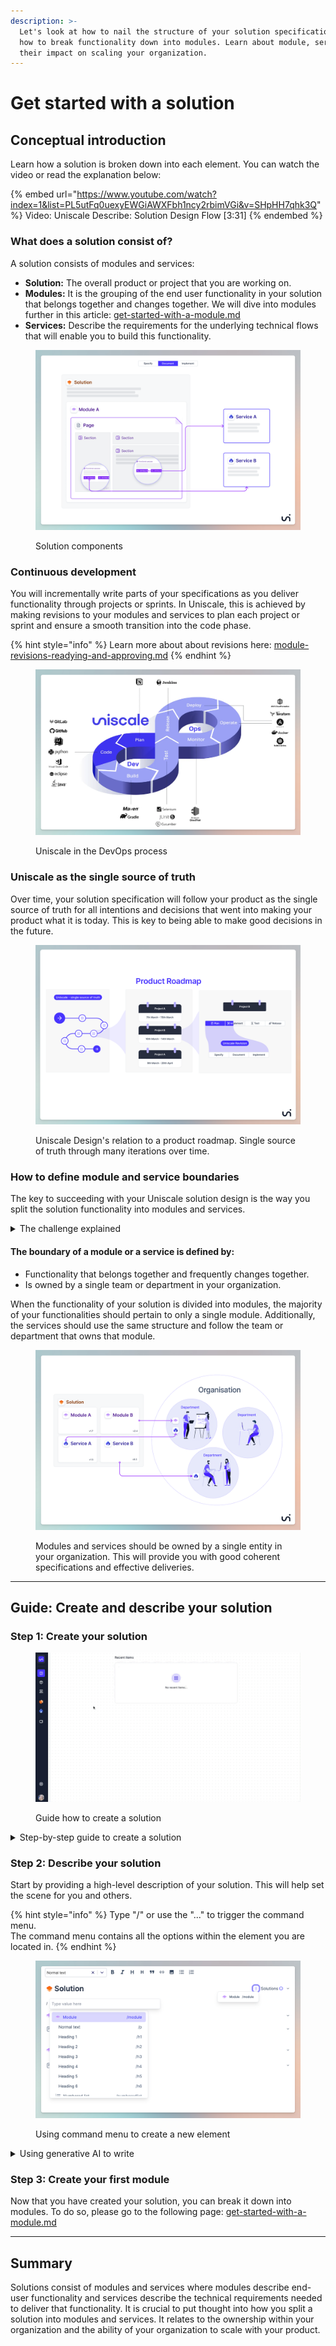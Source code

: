 ```yaml
---
description: >-
  Let's look at how to nail the structure of your solution specification. Learn
  how to break functionality down into modules. Learn about module, services and
  their impact on scaling your organization.
---
```


# Get started with a solution

## Conceptual introduction

Learn how a solution is broken down into each element. You can watch the video or read the explanation below:

{% embed url="https://www.youtube.com/watch?index=1&list=PL5utFq0uexyEWGiAWXFbh1ncy2rbimVGi&v=SHpHH7qhk3Q" %}
Video: Uniscale Describe: Solution Design Flow \[3:31]
{% endembed %}



### What does a solution consist of?

A solution consists of modules and services:

* **Solution:** The overall product or project that you are working on.
* **Modules:** It is the grouping of the end user functionality in your solution that belongs together and changes together. We will dive into modules further in this article: [get-started-with-a-module.md](get-started-with-a-module.md "mention")
* **Services:** Describe the requirements for the underlying technical flows that will enable you to build this functionality.

<figure><img src="../../.gitbook/assets/Concept - new.png" alt=""><figcaption><p>Solution components </p></figcaption></figure>



### Continuous development

You will incrementally write parts of your specifications as you deliver functionality through projects or sprints. In Uniscale, this is achieved by making revisions to your modules and services to plan each project or sprint and ensure a smooth transition into the code phase.

{% hint style="info" %}
Learn more about about revisions here: [module-revisions-readying-and-approving.md](module-revisions-readying-and-approving.md "mention")
{% endhint %}

<figure><img src="../../.gitbook/assets/CleanShot 2024-03-26 at 10.45.02.png" alt=""><figcaption><p>Uniscale in the DevOps process</p></figcaption></figure>



### Uniscale as the single source of truth

Over time, your solution specification will follow your product as the single source of truth for all intentions and decisions that went into making your product what it is today. This is key to being able to make good decisions in the future.

<figure><img src="../../.gitbook/assets/slide - 06.png" alt=""><figcaption><p>Uniscale Design's relation to a product roadmap. Single source of truth through many iterations over time.</p></figcaption></figure>



### How to define module and service boundaries

The key to succeeding with your Uniscale solution design is the way you split the solution functionality into modules and services.&#x20;

<details>

<summary>The challenge explained</summary>

When attempting to scale a software product organization, it becomes challenging when multiple teams attempt to deliver functionality into the same modules and services. This leads to parallel deliveries from multiple teams to the same functionality, resulting in high organizational friction due to conflicts and misalignments in functionality.

</details>

#### The boundary of a module or a service is defined by:

* Functionality that belongs together and frequently changes together.
* Is owned by a single team or department in your organization.&#x20;

When the functionality of your solution is divided into modules, the majority of your functionalities should pertain to only a single module. Additionally, the services should use the same structure and follow the team or department that owns that module.

<figure><img src="../../.gitbook/assets/slide - 36 - new.png" alt=""><figcaption><p>Modules and services should be owned by a single entity in your organization. This will provide you with good coherent specifications and effective deliveries.</p></figcaption></figure>



***

## Guide: Create and describe your solution

### Step 1: Create your solution

<figure><img src="../../.gitbook/assets/CleanShot 2024-03-15 at 11.04.58.gif" alt=""><figcaption><p>Guide how to create a solution</p></figcaption></figure>

<details>

<summary>Step-by-step guide to create a solution</summary>

**Step 1: Go to Solutions**

From your workspace: **Go to "Solutions".**

<img src="../../.gitbook/assets/CleanShot 2024-03-15 at 11.12.02.png" alt="Go to the solution table from the workspace dashboard " data-size="original">

**Step 2: Click "Create solution"**

And click the **"Create solution"** button in the top right corner.

<img src="../../.gitbook/assets/CleanShot 2024-03-18 at 13.38.11@2x.png" alt="Click &#x22;Create solution&#x22;" data-size="original">

**Step 3: Fill out the solution details**

When you create a solution, you give it a name, owner, and description and then click "**Submit**".

1. **Name**: The name of your solution, it can be a code name or product name.
2. **Owner:** The person responsible for decisions related to the solution.
3. **Description:** A short description, or elevator pitch for the problem your solution addresses.

<img src="../../.gitbook/assets/CleanShot 2024-03-15 at 11.19.00.png" alt="Fill out your solution details " data-size="original">

</details>



### Step 2: Describe your solution

Start by providing a high-level description of your solution. This will help set the scene for you and others.&#x20;

{% hint style="info" %}
Type "/" or use the "..." to trigger the command menu. \
The command menu contains all the options within the element you are located in.&#x20;
{% endhint %}

<figure><img src="../../.gitbook/assets/CleanShot 2024-03-26 at 11.09.55.png" alt=""><figcaption><p>Using command menu to create a new element</p></figcaption></figure>

<details>

<summary>Using generative AI to write</summary>

If your plan includes the generative AI functionality you can get started by getting some ideas from the AI. This is helpful for instance when wanting to get help on making your specification well articulated and readable.&#x20;

Remember that even though the AI can help you express things more clearly you are the one responsible for making sure that your intentions and requirements are communicated.&#x20;

</details>



### Step 3: Create your first module

Now that you have created your solution, you can break it down into modules. To do so, please go to the following page: [get-started-with-a-module.md](get-started-with-a-module.md "mention")



***

## Summary

Solutions consist of modules and services where modules describe end-user functionality and services describe the technical requirements needed to deliver that functionality. It is crucial to put thought into how you split a solution into modules and services. It relates to the ownership within your organization and the ability of your organization to scale with your product.
